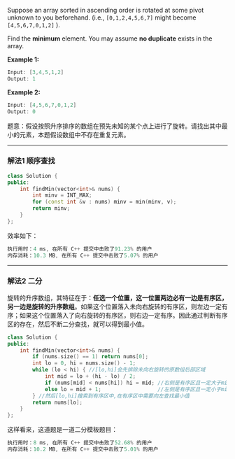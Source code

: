 

Suppose an array sorted in ascending order is rotated at some pivot unknown to you beforehand. (i.e.,  `[0,1,2,4,5,6,7]` might become  `[4,5,6,7,0,1,2]` ).

Find the **minimum** element. You may assume **no duplicate** exists in the array.

**Example 1:**

```swift
Input: [3,4,5,1,2] 
Output: 1
```

**Example 2:**

```swift
Input: [4,5,6,7,0,1,2]
Output: 0
```

题意：假设按照升序排序的数组在预先未知的某个点上进行了旋转。请找出其中最小的元素，本题假设数组中不存在重复元素。

---
### 解法1 顺序查找
```cpp
class Solution {
public:
    int findMin(vector<int>& nums) {
        int minv = INT_MAX;
        for (const int &v : nums) minv = min(minv, v);
        return minv;
    }
};
```
效率如下：
```cpp
执行用时：4 ms, 在所有 C++ 提交中击败了91.23% 的用户
内存消耗：10.3 MB, 在所有 C++ 提交中击败了5.07% 的用户
```
---
### 解法2 二分
旋转的升序数组，其特征在于：**任选一个位置，这一位置两边必有一边是有序区，另一边是旋转的升序数组**。如果这个位置落入未向右旋转的有序区，则左边一定有序；如果这个位置落入了向右旋转的有序区，则右边一定有序。因此通过判断有序区的存在，然后不断二分查找，就可以得到最小值。
```cpp
class Solution {
public:
    int findMin(vector<int>& nums) {
        if (nums.size() == 1) return nums[0];
        int lo = 0, hi = nums.size() - 1;
        while (lo < hi) { //[lo,hi]会先排除未向右旋转的原数组后部区域
            int mid = lo + (hi - lo) / 2;
            if (nums[mid] < nums[hi]) hi = mid; //右侧是有序区且一定大于mid,不是最小值; mid可能是最小值
            else lo = mid + 1;                  //左侧是有序区且一定小于mid; mid肯定不是最小值
        } //然后[lo,hi]搜索到有序区中,在有序区中需要向左查找最小值 
        return nums[lo];
    }
};
```
这样看来，这道题是一道二分模板题目：
```cpp
执行用时：8 ms, 在所有 C++ 提交中击败了52.68% 的用户
内存消耗：10.2 MB, 在所有 C++ 提交中击败了5.01% 的用户
```

